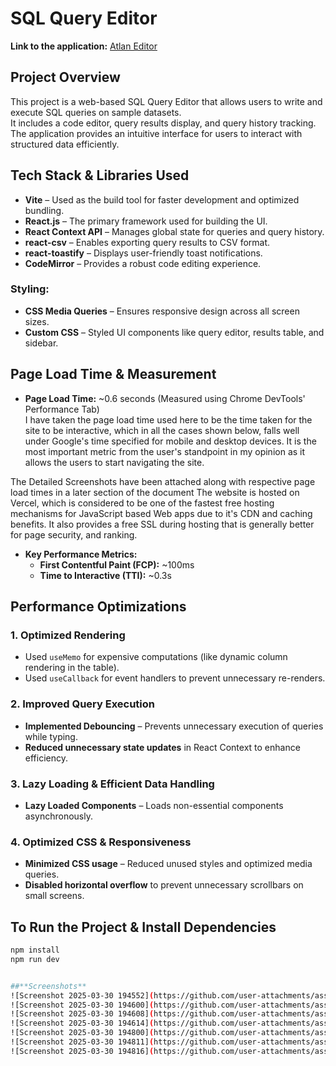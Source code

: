 # **SQL Query Editor**
**Link to the application:** [Atlan Editor](https://atlan-editor-gamma.vercel.app/)

## **Project Overview**
This project is a web-based SQL Query Editor that allows users to write and execute SQL queries on sample datasets.  
It includes a code editor, query results display, and query history tracking.  
The application provides an intuitive interface for users to interact with structured data efficiently.

## **Tech Stack & Libraries Used**
- **Vite** – Used as the build tool for faster development and optimized bundling.  
- **React.js** – The primary framework used for building the UI.  
- **React Context API** – Manages global state for queries and query history.  
- **react-csv** – Enables exporting query results to CSV format.  
- **react-toastify** – Displays user-friendly toast notifications.  
- **CodeMirror** – Provides a robust code editing experience.  

### **Styling:**
- **CSS Media Queries** – Ensures responsive design across all screen sizes.  
- **Custom CSS** – Styled UI components like query editor, results table, and sidebar.  

## **Page Load Time & Measurement**
- **Page Load Time:** ~0.6 seconds (Measured using Chrome DevTools' Performance Tab)  
I have taken the page load time used here to be the time taken for the site to be interactive, which in all the cases shown below, falls well under Google's time specified for mobile and desktop devices. It is the most important metric from the user's standpoint in my opinion as it allows the users to start navigating the site.

The Detailed Screenshots have been attached along with respective page load times in a later section of the document
The website is hosted on Vercel, which is considered to be one of the fastest free hosting mechanisms for JavaScript based Web apps due to it's CDN and caching benefits. It also provides a free SSL during hosting that is generally better for page security, and ranking.
- **Key Performance Metrics:**  
  - **First Contentful Paint (FCP):** ~100ms  
  - **Time to Interactive (TTI):** ~0.3s  

## **Performance Optimizations**
### **1. Optimized Rendering**
- Used `useMemo` for expensive computations (like dynamic column rendering in the table).  
- Used `useCallback` for event handlers to prevent unnecessary re-renders.  

### **2. Improved Query Execution**
- **Implemented Debouncing** – Prevents unnecessary execution of queries while typing.  
- **Reduced unnecessary state updates** in React Context to enhance efficiency.  

### **3. Lazy Loading & Efficient Data Handling**
- **Lazy Loaded Components** – Loads non-essential components asynchronously.  

### **4. Optimized CSS & Responsiveness**
- **Minimized CSS usage** – Reduced unused styles and optimized media queries.  
- **Disabled horizontal overflow** to prevent unnecessary scrollbars on small screens.  

## **To Run the Project & Install Dependencies**
```sh
npm install
npm run dev


##**Screenshots**
![Screenshot 2025-03-30 194552](https://github.com/user-attachments/assets/441cf24c-89fc-4be4-a7fb-0f9967b9f2fa)
![Screenshot 2025-03-30 194600](https://github.com/user-attachments/assets/dbc1fc5c-50e1-46a1-8c51-c4cd7125fa9a)
![Screenshot 2025-03-30 194608](https://github.com/user-attachments/assets/2d402c93-932e-4903-87e4-d597fa6b8979)
![Screenshot 2025-03-30 194614](https://github.com/user-attachments/assets/0c252c14-e0d4-49e7-b420-1bd57bfacc0c)
![Screenshot 2025-03-30 194800](https://github.com/user-attachments/assets/bb03e28a-1c0f-4fa9-a795-27842ca802d6)
![Screenshot 2025-03-30 194811](https://github.com/user-attachments/assets/f87e7b73-9798-4cf0-8f9b-432e10736603)
![Screenshot 2025-03-30 194816](https://github.com/user-attachments/assets/7ca51069-078f-4db1-9e96-a41514c077d7)







